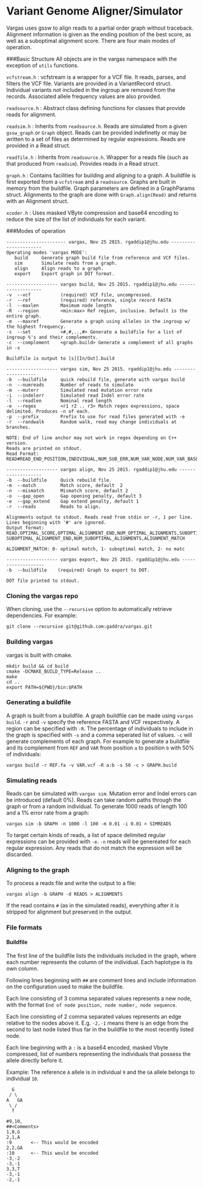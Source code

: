 # Variant Genome Aligner/Simulator
Vargas uses gssw to align reads to a partial order graph without traceback. Alignment information is given as the ending position of the best score, as well as a suboptimal alignment score. There are four main modes of operation.

###Basic Structure
All objects are in the vargas namespace with the exception of `utils` functions.

`vcfstream.h` : vcfstream is a wrapper for a VCF file. It reads, parses, and filters the VCF file. Variants are provided
in a VariantRecord struct. Individual variants not included in the ingroup are removed from the records. Associated allele
frequency values are also provided.

`readsource.h` : Abstract class defining functions for classes that provide reads for alignment.

`readsim.h` : Inherits from `readsource.h`. Reads are simulated from a given `gssw_graph` or `Graph` object. Reads 
can be provided indefinetly or may be written to a set of files as determined by regular expressions. Reads are provided
in a Read struct.

`readfile.h` : Inherits from `readsource.h`. Wrapper for a reads file (such as that produced from `readsim`). Provides reads in a Read struct.

`graph.h` : Contains facilities for building and aligning to a graph. A buildfile is first exported from a `vcfstream` and
a `readsource`. Graphs are built in memory from the buildfile. Graph parameters are defined in a GraphParams struct.
Alignments to the graph are done with `Graph.align(Read)` and returns with an Alignment struct.

`xcoder.h` : Uses masked VByte compression and base64 encoding to reduce the size of the list of individuals for each variant.


###Modes of operation
 ```
---------------------- vargas, Nov 25 2015. rgaddip1@jhu.edu ----------------------
Operating modes 'vargas MODE':
	build     Generate graph build file from reference and VCF files.
	sim       Simulate reads from a graph.
	align     Align reads to a graph.
	export    Export graph in DOT format.
 ```
 
 ```
------------------- vargas build, Nov 25 2015. rgaddip1@jhu.edu -------------------
-v	--vcf           (required) VCF file, uncompressed.
-r	--ref           (required) reference, single record FASTA
-l	--maxlen        Maximum node length
-R	--region        <min:max> Ref region, inclusive. Default is the entire graph.
-m	--maxref        Generate a graph using alleles in the ingroup w/ the highest frequency.
-s	--set           <#,#,..,#> Generate a buildfile for a list of ingroup %'s and their complements.
-c	--complement    <graph.build> Generate a complement of all graphs in -s

Buildfile is output to [s][In/Out].build

 ```
 
 ```
------------------- vargas sim, Nov 25 2015. rgaddip1@jhu.edu -------------------
-b	--buildfile     quick rebuild file, generate with vargas build
-n	--numreads      Number of reads to simulate
-m	--muterr        Simulated read mutation error rate
-i	--indelerr      Simulated read Indel error rate
-l	--readlen       Nominal read length
-e	--regex         <r1 r2 .. r3> Match regex expressions, space delimited. Produces -n of each.
-p	--prefix        Prefix to use for read files generated with -e
-r	--randwalk      Random walk, read may change individuals at branches.

NOTE: End of line anchor may not work in regex depending on C++ version. 
Reads are printed on stdout.
Read Format:
READ#READ_END_POSITION,INDIVIDUAL,NUM_SUB_ERR,NUM_VAR_NODE,NUM_VAR_BASES

 ```
 
 ```
------------------- vargas align, Nov 25 2015. rgaddip1@jhu.edu -------------------
-b	--buildfile     Quick rebuild file.
-m	--match         Match score, default  2
-n	--mismatch      Mismatch score, default 2
-o	--gap_open      Gap opening penalty, default 3
-e	--gap_extend    Gap extend penalty, default 1
-r	--reads         Reads to align.

Alignments output to stdout. Reads read from stdin or -r, 1 per line.
Lines beginning with '#' are ignored.
Output format:
READ,OPTIMAL_SCORE,OPTIMAL_ALIGNMENT_END,NUM_OPTIMAL_ALIGNMENTS,SUBOPTIMAL_SCORE,
SUBOPTIMAL_ALIGNMENT_END,NUM_SUBOPTIMAL_ALIGNMENTS,ALIGNMENT_MATCH

ALIGNMENT_MATCH: 0- optimal match, 1- suboptimal match, 2- no matc
```

```
------------------- vargas export, Nov 25 2015. rgaddip1@jhu.edu -------------------
-b	--buildfile    (required) Graph to export to DOT.

DOT file printed to stdout.

```

### Cloning the vargas repo

When cloning, use the `--recursive` option to automatically retrieve dependencies.  For example:

```
git clone --recursive git@github.com:gaddra/vargas.git
```

### Building vargas

vargas is built with cmake.

```
mkdir build && cd build
cmake -DCMAKE_BUILD_TYPE=Release ..
make
cd ..
export PATH=${PWD}/bin:$PATH
```

### Generating a buildfile
 
 A graph is built from a buildfile. A graph buildfile can be made using `vargas build`.
  `-r` and `-v` specify the reference FASTA and VCF respectively. A region can be specified with `-R`.
  The percentage of individuals to include in the graph is specified with `-s` and a comma seperated list of values.
  `-c` will generate complements of each graph.
   For example to generate a buildfile and its complement from `REF` and `VAR` from position `a` to position `b` with 50% of individuals:
 
 `vargas build -r REF.fa -v VAR.vcf -R a:b -s 50 -c > GRAPH.build`
 
### Simulating reads
 
 Reads can be simulated with `vargas sim`. Mutation error and Indel errors can be introduced (default 0%).
 Reads can take random paths through the graph or from a random individual. To generate 1000 reads of length 100 and a 1% error rate from a graph:
 
 `vargas sim -b GRAPH -n 1000 -l 100 -m 0.01 -i 0.01 > SIMREADS`
 
 To target certain kinds of reads, a list of space delimited regular expressions can be provided with `-e`. `-n` reads will be genereated for each regular expression. Any reads that do not match the expression will be discarded.

### Aligning to the graph
 
To process a reads file and write the output to a file:
 
 `vargas align -b GRAPH -d READS > ALIGNMENTS`
 
If the read contains `#` (as in the simulated reads), everything after it is stripped for alignment but preserved in the output.

### File formats

#### Buildfile

The first line of the buildfile lists the individuals included in the graph, where each number represents the column of the individual. Each haplotype is its own column.

Following lines beginning with `##` are comment lines and include information on the configuration used to make the buildfile.

Each line consisting of 3 comma separated values represents a new node, with the format `End of node position, node number, node sequence`.

Each line consisting of 2 comma separated values represents an edge relative to the nodes above it. E.g. `-2,-1` means there is an edge from the second to last node listed thus far in the buildfile to the most recently listed node.

Each line beginning with a `:` is a base64 encoded, masked Vbyte compressed, list of numbers representing the individuals that possess the allele directly before it.

Example:
The reference `A` allele is in individual `9` and the `GA` allele belongs to individual `10`.
```
  G
 / \
A   GA
 \ /
  T
```

```
#9,10,
##<Comments>
1,0,G
2,1,A
:9       <-- This would be encoded
2,2,GA
:10      <-- This would be encoded
-3,-2
-3,-1
3,3,T
-3,-1
-2,-1
```
